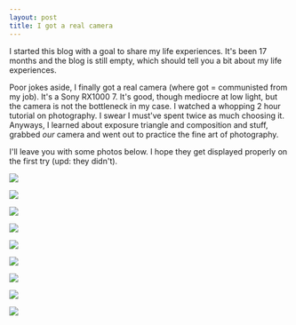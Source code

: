 ```yaml
---
layout: post
title: I got a real camera
---
```


I started this blog with a goal to share my life experiences. It's been 17 months and the blog is still empty, which should tell you a bit about my life experiences.

Poor jokes aside, I finally got a real camera (where got = communisted from my job). It's a Sony RX1000 7. It's good, though mediocre at low light, but the camera is not the bottleneck in my case. I watched a whopping 2 hour tutorial on photography. I swear I must've spent twice as much choosing it. Anyways, I learned about exposure triangle and composition and stuff, grabbed _our_ camera and went out to practice the fine art of photography.

I'll leave you with some photos below. I hope they get displayed properly on the first try (upd: they didn't).

![](/assets/img/photos/DCIM00256.jpg)

![](/assets/img/photos/DCIM00262.jpg)

![](/assets/img/photos/DCIM00276.jpg)

![](/assets/img/photos/DCIM00284.jpg)

![](/assets/img/photos/DCIM00375.jpg)

![](/assets/img/photos/DCIM00379.jpg)

![](/assets/img/photos/DCIM00408.jpg)

![](/assets/img/photos/DCIM00447.jpg)

![](/assets/img/photos/DCIM00686.jpg)
